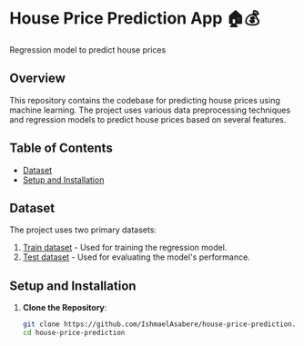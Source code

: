 # House Price Prediction App 🏠💰
Regression model to predict house prices

## Overview
This repository contains the codebase for predicting house prices using machine learning. The project uses various data preprocessing techniques and regression models to predict house prices based on several features.

## Table of Contents
- [Dataset](#dataset)
- [Setup and Installation](#setup-and-installation)

## Dataset
The project uses two primary datasets:
1. [Train dataset](train.csv) - Used for training the regression model.
2. [Test dataset](test.csv) - Used for evaluating the model's performance.

## Setup and Installation

1. **Clone the Repository**:
   ```bash
   git clone https://github.com/IshmaelAsabere/house-price-prediction.git
   cd house-price-prediction
